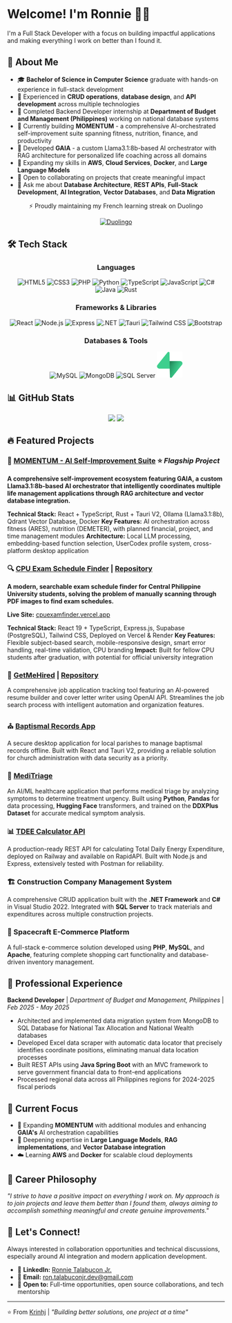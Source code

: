 # Welcome! I'm Ronnie 👨‍💻

I'm a Full Stack Developer with a focus on building impactful applications and making everything I work on better than I found it.

## 🚀 About Me

- 🎓 **Bachelor of Science in Computer Science** graduate with hands-on experience in full-stack development
- 💼 Experienced in **CRUD operations**, **database design**, and **API development** across multiple technologies
- 🏢 Completed Backend Developer internship at **Department of Budget and Management (Philippines)** working on national database systems
- 🔭 Currently building **MOMENTUM** - a comprehensive AI-orchestrated self-improvement suite spanning fitness, nutrition, finance, and productivity
- 🤖 Developed **GAIA** - a custom Llama3.1:8b-based AI orchestrator with RAG architecture for personalized life coaching across all domains
- 🌱 Expanding my skills in **AWS**, **Cloud Services**, **Docker**, and **Large Language Models**
- 👯 Open to collaborating on projects that create meaningful impact
- 💬 Ask me about **Database Architecture**, **REST APIs**, **Full-Stack Development**, **AI Integration**, **Vector Databases**, and **Data Migration**

<div align="center">

⚡ Proudly maintaining my French learning streak on Duolingo

[![Duolingo](https://duolingo-stats-card.vercel.app/api?username=RonnieJr.D&theme=dark)](https://duolingo.com/profile/RonnieJr.D)

</div>

## 🛠️ Tech Stack

<div align="center">

### Languages

<img src="https://cdn.jsdelivr.net/gh/devicons/devicon/icons/html5/html5-original.svg" height="60" alt="HTML5" />
<img src="https://cdn.jsdelivr.net/gh/devicons/devicon/icons/css3/css3-original.svg" height="60" alt="CSS3" />
<img src="https://cdn.jsdelivr.net/gh/devicons/devicon/icons/php/php-original.svg" height="60" alt="PHP" />
<img src="https://cdn.jsdelivr.net/gh/devicons/devicon/icons/python/python-original.svg" height="60" alt="Python" />
<img src="https://cdn.jsdelivr.net/gh/devicons/devicon/icons/typescript/typescript-original.svg" height="60" alt="TypeScript" />
<img src="https://cdn.jsdelivr.net/gh/devicons/devicon/icons/javascript/javascript-original.svg" height="60" alt="JavaScript" />
<img src="https://cdn.jsdelivr.net/gh/devicons/devicon/icons/csharp/csharp-original.svg" height="60" alt="C#" />
<img src="https://cdn.jsdelivr.net/gh/devicons/devicon/icons/java/java-original.svg" height="60" alt="Java" />
<img src="https://cdn.jsdelivr.net/gh/devicons/devicon/icons/rust/rust-original.svg" height="60" alt="Rust" />

### Frameworks & Libraries

<img src="https://cdn.jsdelivr.net/gh/devicons/devicon/icons/react/react-original.svg" height="60" alt="React" />
<img src="https://cdn.jsdelivr.net/gh/devicons/devicon/icons/nodejs/nodejs-original.svg" height="60" alt="Node.js" />
<img src="https://cdn.jsdelivr.net/gh/devicons/devicon/icons/express/express-original-wordmark.svg" height="60" alt="Express" />
<img src="https://cdn.jsdelivr.net/gh/devicons/devicon/icons/dot-net/dot-net-original.svg" height="60" alt=".NET" />
<img src="https://avatars.githubusercontent.com/u/54536011?s=200&v=4" height="60" alt="Tauri" />
<img src="https://cdn.jsdelivr.net/gh/devicons/devicon/icons/tailwindcss/tailwindcss-original.svg" height="60" alt="Tailwind CSS" />
<img src="https://cdn.jsdelivr.net/gh/devicons/devicon/icons/bootstrap/bootstrap-original.svg" height="60" alt="Bootstrap" />

### Databases & Tools

<img src="https://cdn.jsdelivr.net/gh/devicons/devicon/icons/mysql/mysql-original.svg" height="60" alt="MySQL" />
<img src="https://cdn.jsdelivr.net/gh/devicons/devicon/icons/mongodb/mongodb-original.svg" height="60" alt="MongoDB" />
<img src="https://cdn.jsdelivr.net/gh/devicons/devicon/icons/microsoftsqlserver/microsoftsqlserver-plain.svg" height="60" alt="SQL Server" />
<img src="https://raw.githubusercontent.com/supabase/supabase/master/packages/common/assets/images/supabase-logo-icon.png" height="60" alt="Supabase" />

</div>

## 📊 GitHub Stats

<div align="center">
<img src="https://github-readme-stats.vercel.app/api?username=Krinhj&show_icons=true&theme=dark&count_private=true" height="180em" />
<img src="https://github-readme-stats.vercel.app/api/top-langs/?username=Krinhj&layout=compact&theme=dark" height="180em" />
</div>

## 🔥 Featured Projects

### 🌟 [MOMENTUM - AI Self-Improvement Suite](https://github.com/Krinhj/momentum) ⭐ _Flagship Project_

**A comprehensive self-improvement ecosystem featuring GAIA, a custom Llama3.1:8b-based AI orchestrator that intelligently coordinates multiple life management applications through RAG architecture and vector database integration.**

**Technical Stack:** React + TypeScript, Rust + Tauri V2, Ollama (Llama3.1:8b), Qdrant Vector Database, Docker
**Key Features:** AI orchestration across fitness (ARES), nutrition (DEMETER), with planned financial, project, and time management modules
**Architecture:** Local LLM processing, embedding-based function selection, UserCodex profile system, cross-platform desktop application

### 🔍 [CPU Exam Schedule Finder](https://cpuexamfinder.vercel.app) | [Repository](https://github.com/Krinhj/cpu-exam-schedule-finder)

**A modern, searchable exam schedule finder for Central Philippine University students, solving the problem of manually scanning through PDF images to find exam schedules.**

**Live Site:** [cpuexamfinder.vercel.app](https://cpuexamfinder.vercel.app)

**Technical Stack:** React 19 + TypeScript, Express.js, Supabase (PostgreSQL), Tailwind CSS, Deployed on Vercel & Render
**Key Features:** Flexible subject-based search, mobile-responsive design, smart error handling, real-time validation, CPU branding
**Impact:** Built for fellow CPU students after graduation, with potential for official university integration

### 💼 [GetMeHired](https://get-me-hired.vercel.app/) | [Repository](https://github.com/Krinhj/get-me-hired)

A comprehensive job application tracking tool featuring an AI-powered resume builder and cover letter writer using OpenAI API. Streamlines the job search process with intelligent automation and organization features.

### ⛪ [Baptismal Records App](https://github.com/Krinhj/baptismal-records-app)

A secure desktop application for local parishes to manage baptismal records offline. Built with React and Tauri V2, providing a reliable solution for church administration with data security as a priority.

### 🏥 [MediTriage](https://github.com/Krinhj/MediTriage)

An AI/ML healthcare application that performs medical triage by analyzing symptoms to determine treatment urgency. Built using **Python**, **Pandas** for data processing, **Hugging Face** transformers, and trained on the **DDXPlus Dataset** for accurate medical symptom analysis.

### 📊 [TDEE Calculator API](https://github.com/Krinhj/tdee-api)

A production-ready REST API for calculating Total Daily Energy Expenditure, deployed on Railway and available on RapidAPI. Built with Node.js and Express, extensively tested with Postman for reliability.

### 🏗️ Construction Company Management System

A comprehensive CRUD application built with the **.NET Framework** and **C#** in Visual Studio 2022. Integrated with **SQL Server** to track materials and expenditures across multiple construction projects.

### 🚀 Spacecraft E-Commerce Platform

A full-stack e-commerce solution developed using **PHP**, **MySQL**, and **Apache**, featuring complete shopping cart functionality and database-driven inventory management.

## 💼 Professional Experience

**Backend Developer** | _Department of Budget and Management, Philippines_ | _Feb 2025 - May 2025_

- Architected and implemented data migration system from MongoDB to SQL Database for National Tax Allocation and National Wealth databases
- Developed Excel data scraper with automatic data locator that precisely identifies coordinate positions, eliminating manual data location processes
- Built REST APIs using **Java Spring Boot** with an MVC framework to serve government financial data to front-end applications
- Processed regional data across all Philippines regions for 2024-2025 fiscal periods

## 🌟 Current Focus

- 🔨 Expanding **MOMENTUM** with additional modules and enhancing **GAIA's** AI orchestration capabilities
- 🤖 Deepening expertise in **Large Language Models**, **RAG implementations**, and **Vector Database integration**
- ☁️ Learning **AWS** and **Docker** for scalable cloud deployments

## 🎯 Career Philosophy

_"I strive to have a positive impact on everything I work on. My approach is to join projects and leave them better than I found them, always aiming to accomplish something meaningful and create genuine improvements."_

## 🤝 Let's Connect!

Always interested in collaboration opportunities and technical discussions, especially around AI integration and modern application development.

- 💼 **LinkedIn:** [Ronnie Talabucon Jr.](https://www.linkedin.com/in/ronnie-talabucon-jr-30528b31b)
- 📧 **Email:** ron.talabuconjr.dev@gmail.com
- 🌟 **Open to:** Full-time opportunities, open source collaborations, and tech mentorship

---

⭐️ From [Krinhj](https://github.com/Krinhj) | _"Building better solutions, one project at a time"_
